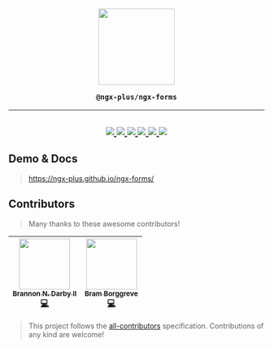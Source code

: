 <h3 align="center">
<img src="https://raw.githubusercontent.com/ngx-plus/ngx-forms/master/assets/ngx-plus-light.png" width="150px" />

```console
@ngx-plus/ngx-forms
```

</h3>

* * *

<h2 align="center">
  <a href="https://ngx-plus-slack.now.sh/">
    <img src="https://ngx-plus-slack.now.sh/badge.svg" />
  </a>
  <a href="https://www.npmjs.com/package/@ngx-plus/ngx-forms">
    <img src="https://img.shields.io/npm/v/@ngx-plus/ngx-forms.svg?maxAge=2592000?style=plastic" />
  </a>
  <a href="https://ngx-plus.github.io/ngx-forms/">
    <img src="https://img.shields.io/badge/demo-online-61B5D9.svg" />
  </a>
  <a href="https://travis-ci.org/ngx-plus/ngx-forms">
    <img src="https://travis-ci.org/ngx-plus/ngx-forms.svg?branch=master" />
  </a>
  <a href="https://coveralls.io/github/ngx-plus/ngx-forms?branch=master">
    <img src="https://coveralls.io/repos/github/ngx-plus/ngx-forms/badge.svg?branch=master" />
  </a>
  <a href="#contributors">
    <img src="https://img.shields.io/badge/contributors-2-orange.svg" />
  </a>
</h2>

## Demo & Docs

> <https://ngx-plus.github.io/ngx-forms/>

## Contributors

> Many thanks to these awesome contributors!

<!-- ALL-CONTRIBUTORS-LIST:START - Do not remove or modify this section -->

| [<img src="https://avatars1.githubusercontent.com/u/6089253?v=4" width="100px;"/><br /><sub>Brannon N. Darby II</sub>](https://github.com/brannon-darby)<br />[💻](https://github.com/ngx-plus/ngx-forms/commits?author=brannon-darby "Code") | [<img src="https://avatars3.githubusercontent.com/u/36491?v=4" width="100px;"/><br /><sub>Bram Borggreve</sub>](http://colmena.io/)<br />[💻](https://github.com/ngx-plus/ngx-forms/commits?author=beeman "Code") |
| :-------------------------------------------------------------------------------------------------------------------------------------------------------------------------------------------------------------------------------------------: | :---------------------------------------------------------------------------------------------------------------------------------------------------------------------------------------------------------------: |

<!-- ALL-CONTRIBUTORS-LIST:END -->

> This project follows the [all-contributors](https://github.com/kentcdodds/all-contributors) specification. Contributions of any kind are welcome!
